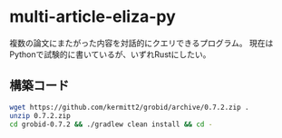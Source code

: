 # multi-article-eliza-py
複数の論文にまたがった内容を対話的にクエリできるプログラム。
現在はPythonで試験的に書いているが、いずれRustにしたい。

## 構築コード

```sh
wget https://github.com/kermitt2/grobid/archive/0.7.2.zip .
unzip 0.7.2.zip
cd grobid-0.7.2 && ./gradlew clean install && cd -
```
